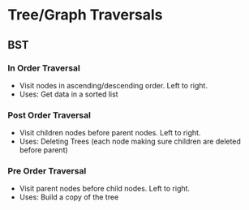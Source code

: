 # Tree/Graph Traversals

## BST

### In Order Traversal
- Visit nodes in ascending/descending order. Left to right.
- Uses: Get data in a sorted list

### Post Order Traversal
- Visit children nodes before parent nodes. Left to right.
- Uses: Deleting Trees (each node making sure children are deleted before parent)

### Pre Order Traversal
- Visit parent nodes before child nodes. Left to right.
- Uses: Build a copy of the tree